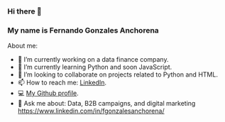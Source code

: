 ### Hi there 👋
### My name is **Fernando Gonzales Anchorena**

About me:

- 🔭 I’m currently working on a data finance company.
- 📘 I’m currently learning Python and soon JavaScript.
- 👯 I’m looking to collaborate on projects related to Python and HTML.
- 📫 How to reach me: [LinkedIn]([https://www.linkedin.com/in/fgonzalesanchorena/]).
- 💻 [My Github profile]([url](https://github.com/FerGonAnc)).
- 💬 Ask me about: Data, B2B campaigns, and digital marketing
https://www.linkedin.com/in/fgonzalesanchorena/


